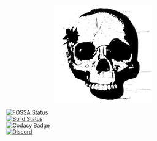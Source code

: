 <p align="center">
  <img src="https://github.com/AXErunners/media/raw/master/axe-logo256.png"/>
</p>

[![FOSSA Status](https://app.fossa.io/api/projects/git%2Bgithub.com%2FAXErunners%2Faxe.svg?type=shield)](https://app.fossa.io/projects/git%2Bgithub.com%2FAXErunners%2Faxe?ref=badge_shield)<br />
[![Build Status](https://travis-ci.org/AXErunners/axe.svg?branch=master)](https://travis-ci.org/AXErunners/axe)<br />
[![Codacy Badge](https://api.codacy.com/project/badge/Grade/f6e80582353547e6b2b60a67bdfe5f14)](https://www.codacy.com/app/AXErunners/axe?utm_source=github.com&amp;utm_medium=referral&amp;utm_content=charlesrocket/axe&amp;utm_campaign=Badge_Grade)<br />
[![Discord](https://camo.githubusercontent.com/b12a95e20b7ca35f918c0ab5103fe56b6f44c067/68747470733a2f2f696d672e736869656c64732e696f2f62616467652f636861742d6f6e253230646973636f72642d3732383964612e737667)](https://discord.gg/RKE5PD9)<br />
